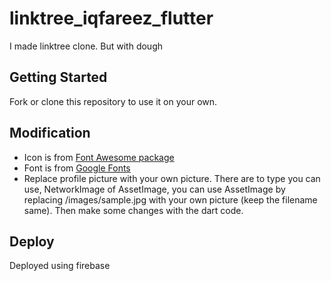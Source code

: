 # linktree_iqfareez_flutter

I made linktree clone. But with dough

## Getting Started

Fork or clone this repository to use it on your own.

## Modification

- Icon is from [Font Awesome package](https://fontawesome.com/icons?d=gallery)
- Font is from [Google Fonts](https://fonts.google.com/)
- Replace profile picture with your own picture. There are to type you can use, NetworkImage of AssetImage, you can use AssetImage by replacing /images/sample.jpg with your own picture (keep the filename same). Then make some changes with the dart code.

## Deploy

Deployed using firebase
